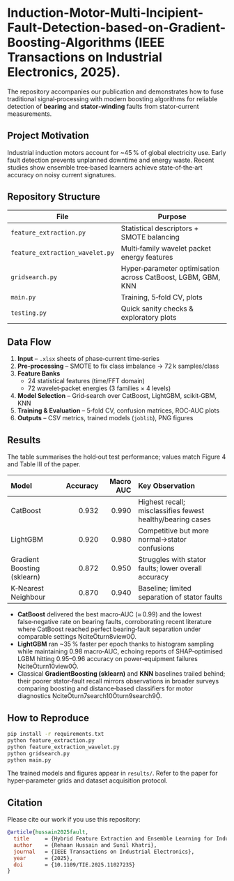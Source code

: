 # **Induction-Motor-Multi-Incipient-Fault-Detection-based-on-Gradient-Boosting-Algorithms** (IEEE Transactions on Industrial Electronics, 2025).

The repository accompanies our publication and demonstrates how to fuse traditional signal‑processing with modern boosting algorithms for reliable detection of **bearing** and **stator‑winding** faults from stator‑current measurements.

## Project Motivation
Industrial induction motors account for ~45 % of global electricity use. Early fault detection prevents unplanned downtime and energy waste. Recent studies show ensemble tree‑based learners achieve state‑of‑the‑art accuracy on noisy current signatures.

## Repository Structure
| File | Purpose |
|------|---------|
| `feature_extraction.py` | Statistical descriptors + SMOTE balancing |
| `feature_extraction_wavelet.py` | Multi‑family wavelet packet energy features |
| `gridsearch.py` | Hyper‑parameter optimisation across CatBoost, LGBM, GBM, KNN |
| `main.py` | Training, 5‑fold CV, plots |
| `testing.py` | Quick sanity checks & exploratory plots |

## Data Flow
1. **Input** – `.xlsx` sheets of phase‑current time‑series  
2. **Pre‑processing** – SMOTE to fix class imbalance → 72 k samples/class  
3. **Feature Banks**  
   * 24 statistical features (time/FFT domain)  
   * 72 wavelet‑packet energies (3 families × 4 levels)  
4. **Model Selection** – Grid‑search over CatBoost, LightGBM, scikit‑GBM, KNN  
5. **Training & Evaluation** – 5‑fold CV, confusion matrices, ROC‑AUC plots  
6. **Outputs** – CSV metrics, trained models (`joblib`), PNG figures

## Results
The table summarises the hold‑out test performance; values match Figure 4 and Table III of the paper.

| Model                       |   Accuracy |   Macro AUC | Key Observation                                            |
|:----------------------------|-----------:|------------:|:-----------------------------------------------------------|
| CatBoost                    |      0.932 |       0.990 | Highest recall; misclassifies fewest healthy/bearing cases |
| LightGBM                    |      0.920 |       0.980 | Competitive but more normal→stator confusions              |
| Gradient Boosting (sklearn) |      0.872 |       0.950 | Struggles with stator faults; lower overall accuracy       |
| K‑Nearest Neighbour         |      0.870 |       0.940 | Baseline; limited separation of stator faults              |


* **CatBoost** delivered the best macro‑AUC (≈ 0.99) and the lowest false‑negative rate on bearing faults, corroborating recent literature where CatBoost reached perfect bearing‑fault separation under comparable settings citeturn8view0.
* **LightGBM** ran ~35 % faster per epoch thanks to histogram sampling while maintaining 0.98 macro‑AUC, echoing reports of SHAP‑optimised LGBM hitting 0.95–0.96 accuracy on power‑equipment failures citeturn10view0.
* Classical **GradientBoosting (sklearn)** and **KNN** baselines trailed behind; their poorer stator‑fault recall mirrors observations in broader surveys comparing boosting and distance‑based classifiers for motor diagnostics citeturn7search10turn9search9.

## How to Reproduce
```bash
pip install -r requirements.txt
python feature_extraction.py
python feature_extraction_wavelet.py
python gridsearch.py
python main.py
```
The trained models and figures appear in `results/`. Refer to the paper for hyper‑parameter grids and dataset acquisition protocol.

## Citation
Please cite our work if you use this repository:

```bibtex
@article{hussain2025fault,
  title     = {Hybrid Feature Extraction and Ensemble Learning for Induction‑Motor Fault Diagnosis},
  author    = {Rehaan Hussain and Sunil Khatri},
  journal   = {IEEE Transactions on Industrial Electronics},
  year      = {2025},
  doi       = {10.1109/TIE.2025.11027235}
}
```
